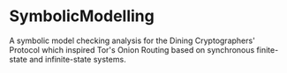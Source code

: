 # SymbolicModelling
A symbolic model checking analysis for the Dining Cryptographers' Protocol which inspired Tor's Onion Routing based on synchronous finite-state and infinite-state systems.
